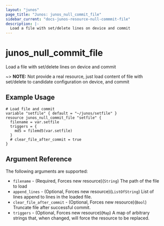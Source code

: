 ```yaml
---
layout: "junos"
page_title: "Junos: junos_null_commit_file"
sidebar_current: "docs-junos-resource-null-commmit-file"
description: |-
  Load a file with set/delete lines on device and commit
---
```


# junos_null_commit_file

Load a file with set/delete lines on device and commit

~> **NOTE:** Not provide a real resource, just load content of file with set/delete to candidate configuration on device, and commit  

## Example Usage

```hcl
# Load file and commit
variable "setfile" { default = "~/junos/setfile" }
resource junos_null_commit_file "setfile" {
  filename = var.setfile
  triggers = {
    md5 = filemd5(var.setfile)
  }
  # clear_file_after_commit = true
}
```

## Argument Reference

The following arguments are supported:

* `filename` - (Required, Forces new resource)(`String`) The path of the file to load
* `append_lines` - (Optional, Forces new resource)(`ListOfString`) List of lines append to lines in the loaded file.
* `clear_file_after_commit` - (Optional, Forces new resource)(`Bool`) Truncate file after successful commit.
* `triggers` - (Optional, Forces new resource)(`Map`) A map of arbitrary strings that, when changed, will force the resource to be replaced.
